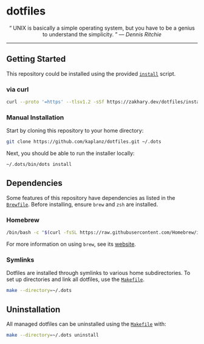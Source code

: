 # dotfiles

<p align="center">
  <q>
    UNIX is basically a simple operating system, but you have to be a genius to
    understand the simplicity.
  </q>
  &mdash;
  <i>
    Dennis Ritchie
  </i>
</p>

---

## Getting Started

This repository could be installed using the provided [`install`][install]
script.

### via curl

```sh
curl --proto '=https' --tlsv1.2 -sSf https://zakhary.dev/dotfiles/install.sh | sh
```

### Manual Installation

Start by cloning this repository to your home directory:

```sh
git clone https://github.com/kaplanz/dotfiles.git ~/.dots
```

Next, you should be able to run the installer locally:

```sh
~/.dots/bin/dots install
```

## Dependencies

Some features of this repository have dependencies as listed in the
[`Brewfile`][brewfile]. Before installing, ensure `brew` and `zsh` are
installed.

### Homebrew

```sh
/bin/bash -c "$(curl -fsSL https://raw.githubusercontent.com/Homebrew/install/HEAD/install.sh)"
```

For more information on using `brew`, see its [website][homebrew].

### Symlinks

Dotfiles are installed through symlinks to various home subdirectories. To set
up directories and link all dotfiles, use the [`Makefile`][makefile].

```sh
make --directory=~/.dots
```

## Uninstallation

All managed dotfiles can be uninstalled using the [`Makefile`][makefile] with:

```sh
make --directory=~/.dots uninstall
```

<!-- Reference-style links -->
[brewfile]: ./Brewfile
[homebrew]: https://brew.sh
[install]:  ./script/dots
[makefile]: ./Makefile
